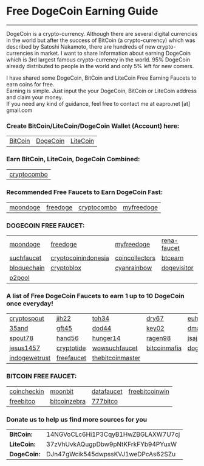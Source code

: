 <html>
<h1>Free DogeCoin Earning Guide</h1>
<hr>
DogeCoin is a crypto-currency. Although there are several digital currencies in the world but after the success of BitCoin (a crypto-currency) which was described by Satoshi Nakamoto, there are hundreds of new crypto-currencies in market. I want to share Information about earning DogeCoin which is 3rd largest famous crypto-currency in the world. 95% DogeCoin already distributed to people in the world and only 5% left for new comers.<br>

I have shared some DogeCoin, BitCoin and LiteCoin Free Earning Faucets to earn coins for free.<br>
Earning is simple. Just input the your DogeCoin, BitCoin or LiteCoin address and claim your money.<br>
If you need any kind of guidance, feel free to contact me at eapro.net [at] gmail.com<br>

<h3>Create BitCoin/LiteCoin/DogeCoin Wallet (Account) here:</h3>
<table>
<tr>
<td><a href="https://blockchain.info/wallet/new">BitCoin</a></td><td><a href="https://my.dogechain.info/#/overview">DogeCoin</a></td><td><a href="https://block.io/users/sign_up">LiteCoin</a></td>
</tr>
</table>

<h3>Earn BitCoin, LiteCoin, DogeCoin Combined:</h3>
<table>
<tr>
<td><a href="http://www.cryptocombo.com/?a=2907 EVERY HOUR">cryptocombo</a></td>
</tr>
</table>

<h3>Recommended Free Faucets to Earn DogeCoin Fast:</h3>
<table width="100%">
<tr>
<td><a href="http://moondoge.co.in/?ref=32d2e46d5e50">moondoge</a></td>
<td><a href="http://freedoge.co.in/?r=98513">freedoge</a></td>
<td><a href="http://www.cryptocombo.com/?a=2907">cryptocombo</a></td>
<td><a href="http://myfreedoge.com/?r=11828">myfreedoge</a></td>
</tr>
</table>

<h3>DOGECOIN FREE FAUCET:</h3>
<table width="100%">
<tr>
<td><a href="http://moondoge.co.in/?ref=32d2e46d5e50 EVERY 5 MINUTE">moondoge</a></td>
<td><a href="http://freedoge.co.in/?r=98513 EVERY HOUR">freedoge</a></td>
<td><a href="http://myfreedoge.com/?r=11828">myfreedoge</a></td>
<td><a href="http://doge.rena-faucet.com/index.php?id=28966 EVERY HOUR">rena-faucet</a></td>
<td><a href="http://wow.bitcoinproject.net/ EVERY HOUR">bitcoinproject</a></td>
</tr>
<tr>
<td><a href="http://suchfaucet.nf-soft.cz/index.php EVERY HOUR">suchfaucet</a></td>
<td><a href="http://cryptocoinindonesia.org/doge/faucet/?r=DHYvPfQkPpsr7U3oszKUNzWGqFAV3oDd3k">cryptocoinindonesia</a></td>
<td><a href="http://dogecoins.coincollectors.info/?id=1550">coincollectors</a></td>
<td><a href="http://doge.btcearn.ml/?r=DHYvPfQkPpsr7U3oszKUNzWGqFAV3oDd3k">btcearn</a></td>
<td><a href="http://www.cryptofaucets.co/dogecoin?r=DJn47gWcik545dwpssKVJ1weDPcAs62SZu">cryptofaucets</a></td>
</tr>
<tr>
<td><a href="http://doge.bloquechain.com/?r=DJn47gWcik545dwpssKVJ1weDPcAs62SZu">bloquechain</a></td>
<td><a href="http://www.cryptoblox.com/faucets/DogeCoin/?r=DJn47gWcik545dwpssKVJ1weDPcAs62SZu">cryptoblox</a></td>
<td><a href="http://www.cyanrainbow.com/?id=364393">cyanrainbow</a></td>
<td><a href="http://www.dogevisitor.tk/?r=6080">dogevisitor</a></td>
<td><a href="http://doge.gmathews.com">gmathews</a></td>
</tr>
<tr>
<td><a href="http://dogecoin-p2pool.com:8080/">p2pool</a></td>
<td></td>
<td></td>
<td></td>
<td></td>
</tr>
</table>

<h3>A list of Free DogeCoin Faucets to earn 1 up to 10 DogeCoin once everyday!</h3>
<table>
<tr>
<td><a href="http://cryptospout.com/faucet.php?coin=DOGE&id=1270">cryptospout</a></td>
<td><a href="http://jih22.us/faucet.php?coin=DOGE">jih22</a></td>
<td><a href="http://toh34.us/faucet.php?coin=DOGE">toh34</a></td>
<td><a href="http://dry67.us/faucet.php?coin=DOGE">dry67</a></td>
<td><a href="http://euh55.us/faucet.php?coin=DOGE">euh55</a></td>
</tr>
<tr>
<td><a href="http://35and.us/faucet.php?coin=DOGE">35and</a></td>
<td><a href="http://gft45.us/faucet.php?coin=DOGE">gft45</a></td>
<td><a href="http://dod44.us/faucet.php?coin=DOGE">dod44</a></td>
<td><a href="http://key02.us/faucet.php?coin=DOGE">key02</a></td>
<td><a href="http://dmadma.us/faucet.php?coin=DOGE">dmadma</a></td>
</tr>
<tr>
<td><a href="http://spout78.us/faucet.php?coin=DOGE">spout78</a></td>
<td><a href="http://hand56.us/faucet.php?coin=DOGE">hand56</a></td>
<td><a href="http://hunger14.us/faucet.php?coin=DOGE">hunger14</a></td>
<td><a href="http://ragen98.us/faucet.php?coin=DOGE">ragen98</a></td>
<td><a href="http://jsajsa.us/faucet.php?coin=DOGE">jsajsa</a></td>
</tr>
<tr>
<td><a href="http://jesus1457.com/faucet.php?coin=DOGE">jesus1457</a></td>
<td><a href="http://cryptotide.com/faucet.php?coin=DOGE">cryptotide</a></td>
<td><a href="http://wowsuchfaucet.com.ar/">wowsuchfaucet</a></td>
<td><a href="http://bitcoinmafia.com/bitcoin-mafias-free-dogecoin-faucet/">bitcoinmafia</a></td>
<td><a href="http://dogedroppings.com/">dogedroppings</a></td>
</tr>
<tr>
<td><a href="http://indogewetrust.com/">indogewetrust</a></td>
<td><a href="http://doge.freefaucet.com.ar/">freefaucet</a></td>
<td><a href="http://www.thebitcoinmaster.com/dogecoin/">thebitcoinmaster</a></td>
<td></td>
<td></td>
</tr>
</table>

<h3>BITCOIN FREE FAUCET:</h3>
<table>
<tr>
<td><a href="http://coincheckin.com/?r=98de7a3ffa EVERY 5 MINUTE">coincheckin</a></td>
<td><a href="http://moonbit.co.in/?ref=66433a0a9954 EVERY 5 MINUTE">moonbit</a></td>
<td><a href="https://datafaucet.info/?id=632467 EVERY HOUR">datafaucet</a></td>
<td><a href="http://freebitcoinwin.com/?r=57614 EVERY HOUR">freebitcoinwin</a></td>
</tr>
<tr>
<td><a href="http://freebitco.in/?r=839239 EVERY HOUR">freebitco</a></td>
<td><a href="http://faucet.bitcoinzebra.com/?ref=e201e394059e EVERY HOUR">bitcoinzebra</a></td>
<td><a href="https://777bitco.in/?Referrer=62703 EVERY HOUR">777bitco</a></td>
<td></td>
</tr>
</table>

<h3>Donate us to help us find more sources for you</h3>
<table>
<tr><td><b>BitCoin:</b></td><td>14NGVoCLc6Hi1P3CqyB1HwZBGLAXW7U7cj</td></tr>
<tr><td><b>LiteCoin:</b></td><td>37zVhUvkAQugpDbw9pNtKFrkFYb94PYuxW</td></tr>
<tr><td><b>DogeCoin:</b></td><td>DJn47gWcik545dwpssKVJ1weDPcAs62SZu</td></tr>
</table>
